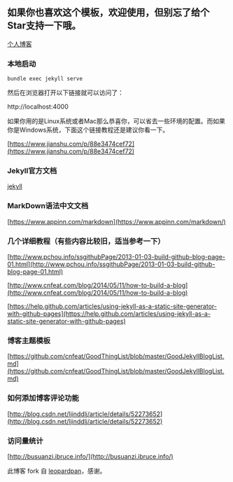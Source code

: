 ## 如果你也喜欢这个模板，欢迎使用，但别忘了给个Star支持一下哦。

[个人博客](https://lidaguang1989.github.io)

### 本地启动
```
bundle exec jekyll serve
```
然后在浏览器打开以下链接就可以访问了：

http://localhost:4000



如果你用的是Linux系统或者Mac那么恭喜你，可以省去一些环境的配置。而如果你是Windows系统，下面这个链接教程还是建议你看一下。

[https://www.jianshu.com/p/88e3474cef72](https://www.jianshu.com/p/88e3474cef72)

### Jekyll官方文档

[jekyll](https://www.jekyll.com.cn/)

### MarkDown语法中文文档
[https://www.appinn.com/markdown](https://www.appinn.com/markdown/)

### 几个详细教程（有些内容比较旧，适当参考一下）

[http://www.pchou.info/ssgithubPage/2013-01-03-build-github-blog-page-01.html](http://www.pchou.info/ssgithubPage/2013-01-03-build-github-blog-page-01.html)

[http://www.cnfeat.com/blog/2014/05/11/how-to-build-a-blog](http://www.cnfeat.com/blog/2014/05/11/how-to-build-a-blog)

[https://help.github.com/articles/using-jekyll-as-a-static-site-generator-with-github-pages](https://help.github.com/articles/using-jekyll-as-a-static-site-generator-with-github-pages)

### 博客主题模板

[https://github.com/cnfeat/GoodThingList/blob/master/GoodJekyllBlogList.md](https://github.com/cnfeat/GoodThingList/blob/master/GoodJekyllBlogList.md)

### 如何添加博客评论功能

[http://blog.csdn.net/ljinddlj/article/details/52273652](http://blog.csdn.net/ljinddlj/article/details/52273652)

### 访问量统计

[http://busuanzi.ibruce.info/](http://busuanzi.ibruce.info/)


此博客 fork 自 [leopardpan](https://github.com/leopardpan/leopardpan.github.io/ "leopardpan")，感谢。
